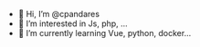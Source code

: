 - 👋 Hi, I’m @cpandares
- 👀 I’m interested in Js, php, ...
- 🌱 I’m currently learning Vue, python, docker...



<!---
cpandares/cpandares is a ✨ special ✨ repository because its `README.md` (this file) appears on your GitHub profile.
You can click the Preview link to take a look at your changes.
--->

